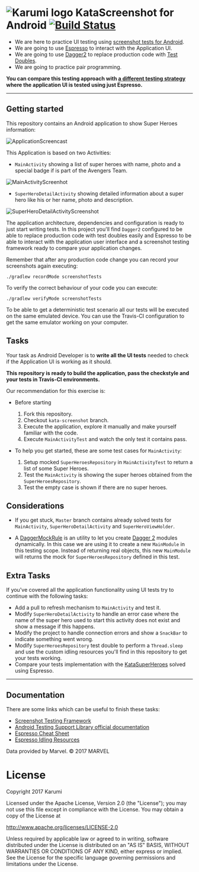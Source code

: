 ![Karumi logo][karumilogo] KataScreenshot for Android [![Build Status](https://travis-ci.org/Karumi/KataScreenshotAndroid.svg?branch=master)](https://travis-ci.org/Karumi/KataScreenshotAndroid)
============================

- We are here to practice UI testing using [screenshot tests for Android][screenshotFramework].
- We are going to use [Espresso][espresso] to interact with the Application UI.
- We are going to use [Dagger2][dagger2] to replace production code with [Test Doubles][testDoubles].
- We are going to practice pair programming.

**You can compare this testing approach with [a different testing strategy][kataSuperHeroesAndroid] where the application UI is tested using just Espresso.**

---

## Getting started

This repository contains an Android application to show Super Heroes information:

![ApplicationScreencast][applicationScreencast]

This Application is based on two Activities:

* ``MainActivity`` showing a list of super heroes with name, photo and a special badge if is part of the Avengers Team.

![MainActivityScreenhot][mainActivityScreenshot]

* ``SuperHeroDetailActivity`` showing detailed information about a super hero like his or her name, photo and description.

![SuperHeroDetailActivityScreenshot][superHeroDetailActivityScreenshot]


The application architecture, dependencies and configuration is ready to just start writing tests. In this project you'll find  ``Dagger2`` configured to be able to replace production code with test doubles easily and Espresso to be able to interact with the application user interface and a screenshot testing framework ready to compare your application changes.

Remember that after any production code change you can record your screenshots again executing:

```
./gradlew recordMode screenshotTests
```

To verify the correct behaviour of your code you can execute:

```
./gradlew verifyMode screenshotTests
```

To be able to get a deterministic test scenario all our tests will be executed on the same emulated device. You can use the Travis-CI configuration to get the same emulator working on your computer.


## Tasks

Your task as Android Developer is to **write all the UI tests** needed to check if the Application UI is working as it should. 

**This repository is ready to build the application, pass the checkstyle and your tests in Travis-CI environments.**


Our recommendation for this exercise is:

  * Before starting
    1. Fork this repository.
    2. Checkout `kata-screenshot` branch.
    3. Execute the application, explore it manually and make yourself familiar with the code.
    4. Execute `MainActivityTest` and watch the only test it contains pass.

  * To help you get started, these are some test cases for `MainActivity`:     
    1. Setup mocked `SuperHeroesRepository` in `MainActivityTest` to return a list of some Super Heroes.
    2. Test the ``MainActivity`` is showing the super heroes obtained from the ``SuperHeroesRepository``.
    3. Test the empty case is shown if there are no super heroes.

## Considerations

* If you get stuck, `Master` branch contains already solved tests for `MainActivity`, `SuperHeroDetailActivity` and `SuperHeroViewHolder`.

* A [DaggerMockRule][daggermock] is an utility to let you create [Dagger 2][dagger2] modules dynamically. In this case we are using it to create a new `MainModule` in this testing scope. Instead of returning real objects, this new `MainModule` will returns the mock for `SuperHeroesRepository` defined in this test.
  
## Extra Tasks

If you've covered all the application functionality using UI tests try to continue with the following tasks:

* Add a pull to refresh mechanism to ``MainActivity`` and test it.
* Modify ``SuperHeroDetailActivity`` to handle an error case where the name of the super hero used to start this activity does not exist and show a message if this happens.
* Modify the project to handle connection errors and show a ``SnackBar`` to indicate something went wrong.
* Modify ``SuperHeroesRepository`` test double to perform a ``Thread.sleep`` and use the custom idling resources you'll find in this repository to get your tests working.
* Compare your tests implementation with the [KataSuperHeroes](kataSuperHeroesAndroid) solved using Espresso.

---

## Documentation

There are some links which can be useful to finish these tasks:

* [Screenshot Testing Framework][screenshotFramework]
* [Android Testing Support Library official documentation][androidTestingDocumentation]
* [Espresso Cheat Sheet][espressoCheatSheet]
* [Espresso Idling Resources][espressoIdlingResources]

Data provided by Marvel. © 2017 MARVEL

# License

Copyright 2017 Karumi

Licensed under the Apache License, Version 2.0 (the "License");
you may not use this file except in compliance with the License.
You may obtain a copy of the License at

  http://www.apache.org/licenses/LICENSE-2.0

Unless required by applicable law or agreed to in writing, software
distributed under the License is distributed on an "AS IS" BASIS,
WITHOUT WARRANTIES OR CONDITIONS OF ANY KIND, either express or implied.
See the License for the specific language governing permissions and
limitations under the License.

[karumilogo]: https://cloud.githubusercontent.com/assets/858090/11626547/e5a1dc66-9ce3-11e5-908d-537e07e82090.png
[espresso]: https://google.github.io/android-testing-support-library/docs/
[dagger2]: http://google.github.io/dagger/
[screenshotFramework]: http://facebook.github.io/screenshot-tests-for-android/
[testDoubles]: http://www.martinfowler.com/bliki/TestDouble.html
[applicationScreencast]: ./art/ApplicationScreencast.gif
[mainActivityScreenshot]: ./art/MainActivityScreenshot.png
[superHeroDetailActivityScreenshot]: ./art/SuperHeroDetailActivityScreenshot.png
[androidTestingDocumentation]: https://google.github.io/android-testing-support-library
[espressoCheatSheet]: https://google.github.io/android-testing-support-library/docs/espresso/cheatsheet/index.html
[espressoIdlingResources]: http://dev.jimdo.com/2014/05/09/wait-for-it-a-deep-dive-into-espresso-s-idling-resources/
[espressoCustomMatchers]: http://blog.xebia.com/android-custom-matchers-in-espresso/
[findingUIViews]: http://www.adavis.info/2015/12/testing-tricks-2-finding-ui-views.html?utm_source=Android+Weekly&utm_campaign=9ed0cecaff-Android_Weekly_186&utm_medium=email&utm_term=0_4eb677ad19-9ed0cecaff-337845529
[toolbarMatcher]: http://blog.sqisland.com/2015/05/espresso-match-toolbar-title.html
[daggermock]: https://github.com/fabioCollini/DaggerMock
[kataSuperHeroesAndroid]: https://github.com/karumi/KataSuperHeroesAndroid

